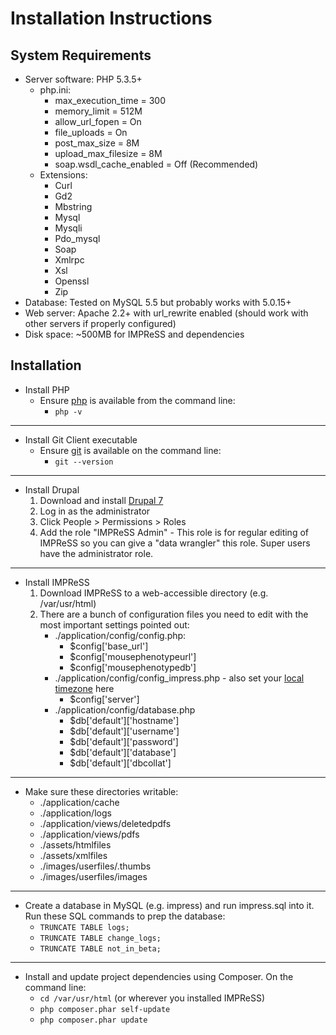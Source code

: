 Installation Instructions
=========================

System Requirements
-------------------

* Server software: PHP 5.3.5+
    + php.ini:
        - max_execution_time = 300
        - memory_limit = 512M
        - allow_url_fopen = On
        - file_uploads = On
        - post_max_size = 8M
        - upload_max_filesize = 8M
        - soap.wsdl_cache_enabled = Off (Recommended)
    + Extensions:
        - Curl
        - Gd2
        - Mbstring
        - Mysql
        - Mysqli
        - Pdo_mysql
        - Soap
        - Xmlrpc
        - Xsl
        - Openssl
        - Zip
* Database: Tested on MySQL 5.5 but probably works with 5.0.15+
* Web server: Apache 2.2+ with url_rewrite enabled (should work with other servers if properly configured)
* Disk space: ~500MB for IMPReSS and dependencies


Installation
------------

* Install PHP
    + Ensure [php](http://www.php.net/manual/en/install.php) is available from the command line:
        - `php -v`

---

* Install Git Client executable
    + Ensure [git](http://git-scm.com/book/en/Getting-Started-Installing-Git) is available on the command line:
        - `git --version`

---

* Install Drupal
    1. Download and install [Drupal 7](https://drupal.org/download)
    2. Log in as the administrator
    3. Click People > Permissions > Roles
    4. Add the role "IMPReSS Admin" - This role is for regular editing of IMPReSS so you can give a "data wrangler" this role. Super users have the administrator role.

---

* Install IMPReSS
    1. Download IMPReSS to a web-accessible directory (e.g. /var/usr/html)
    2. There are a bunch of configuration files you need to edit with the most important settings pointed out:
        * ./application/config/config.php:
            + $config['base_url']
            + $config['mousephenotypeurl']
            + $config['mousephenotypedb']
        * ./application/config/config_impress.php - also set your [local timezone](https://php.net/manual/en/timezones.php) here
            + $config['server']
        * ./application/config/database.php
            + $db['default']['hostname']
            + $db['default']['username']
            + $db['default']['password']
            + $db['default']['database']
            + $db['default']['dbcollat']

---

* Make sure these directories writable:
    * ./application/cache
    * ./application/logs
    * ./application/views/deletedpdfs
    * ./application/views/pdfs
    * ./assets/htmlfiles
    * ./assets/xmlfiles
    * ./images/userfiles/.thumbs
    * ./images/userfiles/images

---

* Create a database in MySQL (e.g. impress) and run impress.sql into it. Run these SQL commands to prep the database:
    + `TRUNCATE TABLE logs;`
    + `TRUNCATE TABLE change_logs;`
    + `TRUNCATE TABLE not_in_beta;`

---

* Install and update project dependencies using Composer. On the command line:
    + `cd /var/usr/html`    (or wherever you installed IMPReSS)
    + `php composer.phar self-update`
    + `php composer.phar update`
